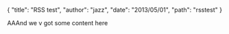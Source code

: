 {
  "title": "RSS test",
  "author": "jazz",
  "date": "2013/05/01",
  "path": "rsstest"
}

AAAnd we v got some content here
